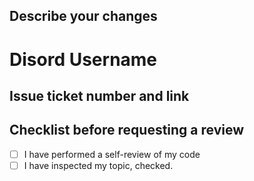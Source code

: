 ## Describe your changes

<!--- Describe your changes in detail -->

# Disord Username

<!--- Your discord username -->

## Issue ticket number and link

## Checklist before requesting a review

- [ ] I have performed a self-review of my code
- [ ] I have inspected my topic, checked.
